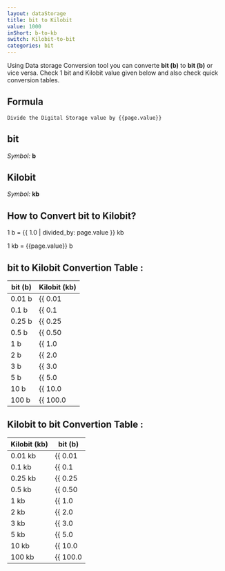 ```yaml
---
layout: dataStorage
title: bit to Kilobit
value: 1000
inShort: b-to-kb
switch: Kilobit-to-bit
categories: bit
---
```


Using Data storage Conversion tool you can converte **bit (b)** to **bit (b)** or vice versa. Check 1 bit and Kilobit value given below and also check quick conversion tables.

## Formula
`Divide the Digital Storage value by {{page.value}}`

## bit
*Symbol:* **b**

## Kilobit
*Symbol:* **kb**

## How to Convert bit to Kilobit?

1 b = {{ 1.0 | divided_by: page.value }} kb

1 kb = {{page.value}} b


## bit to Kilobit Convertion Table :

| bit (b) | Kilobit (kb) |
| ---- | ---- |
| 0.01 b | {{ 0.01 | divided_by: page.value }} kb |
| 0.1 b | {{ 0.1 | divided_by: page.value }} kb |
| 0.25 b | {{ 0.25 | divided_by: page.value }} kb |
| 0.5 b | {{ 0.50 | divided_by: page.value }} kb |
| 1 b | {{ 1.0 | divided_by: page.value }} kb |
| 2 b | {{ 2.0 | divided_by: page.value }} kb |
| 3 b | {{ 3.0 | divided_by: page.value }} kb |
| 5 b | {{ 5.0 | divided_by: page.value }} kb |
| 10 b | {{ 10.0 | divided_by: page.value }} kb |
| 100 b | {{ 100.0 | divided_by: page.value }} kb |

## Kilobit to bit Convertion Table :

| Kilobit (kb) | bit (b) |
| ---- | ---- |
| 0.01 kb | {{ 0.01 | times: page.value }} b |
| 0.1 kb | {{ 0.1 | times: page.value }} b |
| 0.25 kb | {{ 0.25 | times: page.value }} b |
| 0.5 kb | {{ 0.50 | times: page.value }} b |
| 1 kb | {{ 1.0 | times: page.value }} b |
| 2 kb | {{ 2.0 | times: page.value }} b |
| 3 kb | {{ 3.0 | times: page.value }} b |
| 5 kb | {{ 5.0 | times: page.value }} b |
| 10 kb | {{ 10.0 | times: page.value }} b |
| 100 kb | {{ 100.0 | times: page.value }} b |


<script>
document.getElementById('selectInput')[0].selected = true
document.getElementById('selectOutput')[2].selected = true
</script>
